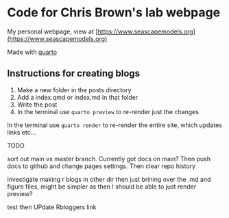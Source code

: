 # Code for Chris Brown's lab webpage

My personal webpage, view at [https://www.seascapemodels.org](https://www.seascapemodels.org)

Made with [quarto](https://quarto.org/docs/websites/)


## Instructions for creating blogs

1. Make a new folder in the posts directory
2. Add a index.qmd or index.md in that folder
3. Write the post
5. In the terminal use `quarto preview` to re-render just the changes

In the terminal use `quarto render` to re-render the entire site, which updates links etc... 


TODO

sort out main vs master branch. Currently got docs on main? 
Then push docs to github and change pages settings. 
Then clear repo history


Investigate making r blogs in other dir then just brining over the .md and figure files, might be simpler as then I should be able to just render preview? 

test then UPdate Rbloggers link